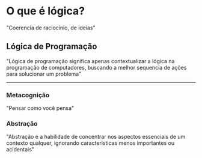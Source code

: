 # O que é lógica?

"Coerencia de raciocinio, de ideias"

## Lógica de Programação

"Lógica de programação significa apenas contextualizar a lógica na programação  de computadores, buscando a melhor sequencia de ações para solucionar um problema"

---
### Metacognição

"Pensar como você pensa"

### Abstração 

"Abstração é a habilidade de concentrar nos aspectos essenciais de um contexto qualquer, ignorando caracteristicas menos importantes ou acidentais"